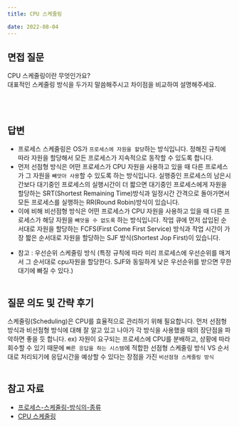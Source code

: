 ```yaml
---
title: CPU 스케줄링

date: 2022-08-04
---
```


## 면접 질문

CPU 스케줄링이란 무엇인가요?<br/>
대표적인 스케줄링 방식을 두가지 말씀해주시고 차이점을 비교하여 설명해주세요.

<br>
<br />

## 답변

-   프로세스 스케줄링은 OS가 `프로세스에 자원을 할당`하는 방식입니다. 정해진 규칙에 따라 자원을 할당해서 모든 프로세스가 지속적으로 동작할 수 있도록 합니다.<br/>
-   먼저 선점형 방식은 어떤 프로세스가 CPU 자원을 사용하고 있을 때 다른 프로세스가 그 자원을 `빼앗아 사용`할 수 있도록 하는 방식입니다. 실행중인 프로세스의 남은시간보다 대기중인 프로세스의 실행시간이 더 짧으면 대기중인 프로세스에게 자원을 할당하는 SRT(Shortest Remaining Time)방식과 일정시간 간격으로 돌아가면서 모든 프로세스를 실행하는 RR(Round Robin)방식이 있습니다.
-   이에 비해 비선점형 방식은 어떤 프로세스가 CPU 자원을 사용하고 있을 때 다른 프로세스가 해당 자원을 `빼앗을 수 없도록` 하는 방식입니다. 작업 큐에 먼저 삽입된 순서대로 자원을 할당하는 FCFS(First Come First Service) 방식과 작업 시간이 가장 짧은 순서대로 자원을 할당하는 SJF 방식(Shortest Jop First)이 있습니다.

*   참고 : 우선순위 스케줄링 방식 (특정 규칙에 따라 미리 프로세스에 우선순위를 매겨서 그 순서대로 cpu자원을 할당한다. SJF와 동일하게 낮은 우선순위를 받으면 무한대기에 빠질 수 있다.)
    <br>
    <br />

## 질문 의도 및 간략 후기

스케줄링(Scheduling)은 CPU를 효율적으로 관리하기 위해 필요합니다. 먼저 선점형 방식과 비선점형 방식에 대해 잘 알고 있고 나아가 각 방식을 사용했을 때의 장단점을 파악하면 좋을 듯 합니다.
ex) 자원이 요구되는 프로세스에 CPU를 분배하고, 상황에 따라 회수할 수 있기 때문에 `빠른 응답을 하는 시스템`에 적합한 선점형 스케줄링 방식 VS 순서대로 처리되기에 응답시간을 예상할 수 있다는 장점을 가진 `비선점형 스케줄링 방식`
<br>
<br />

## 참고 자료

-   [프로세스-스케줄링-방식의-종류](https://eastroot1590.tistory.com/entry/%ED%94%84%EB%A1%9C%EC%84%B8%EC%8A%A4-%EC%8A%A4%EC%BC%80%EC%A4%84%EB%A7%81-%EB%B0%A9%EC%8B%9D%EC%9D%98-%EC%A2%85%EB%A5%98)<br/>
-   [CPU 스케줄링](https://velog.io/@yerin4847/CPU-%EC%8A%A4%EC%BC%80%EC%A4%84%EB%A7%81CPU-Scheduling)
